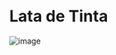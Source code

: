 # Lata de Tinta
![image](https://user-images.githubusercontent.com/85528622/170795809-a2bc5e46-7510-43f6-a900-8a862c32c5ad.png)
